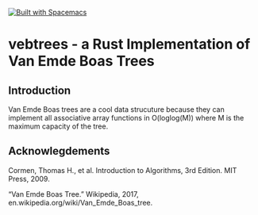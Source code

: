 [![Built with Spacemacs](https://cdn.rawgit.com/syl20bnr/spacemacs/442d025779da2f62fc86c2082703697714db6514/assets/spacemacs-badge.svg)](http://spacemacs.org)
# vebtrees - a Rust Implementation of Van Emde Boas Trees

## Introduction
Van Emde Boas trees are a cool data strucuture because they can implement all associative array functions
in O(loglog(M)) where M is the maximum capacity of the tree.


## Acknowlegdements
 Cormen, Thomas H., et al. Introduction to Algorithms, 3rd Edition. MIT Press, 2009.

 “Van Emde Boas Tree.” Wikipedia, 2017, en.wikipedia.org/wiki/Van_Emde_Boas_tree.
